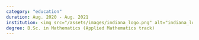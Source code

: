 ```yaml
---
category: "education"
duration: Aug. 2020 - Aug. 2021
institution: <img src="/assets/images/indiana_logo.png" alt="indiana_logo_" style="height:30%;width:80;"> 
degree: B.Sc. in Mathematics (Applied Mathematics track)
---
```

